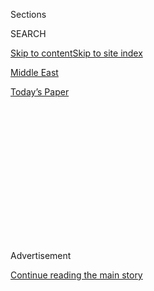 <div id="app">

<div id="standalone-header">

<div class="interactive-masthead NYTAppHideMasthead css-qz70u6 e1suatyy0">

<div class="section css-ui9rw0 e1suatyy2">

<div class="css-eph4ug er09x8g0">

<div class="css-6n7j50">

</div>

<span class="css-1dv1kvn">Sections</span>

<div class="css-10488qs">

<span class="css-1dv1kvn">SEARCH</span>

</div>

[Skip to content](#site-content)[Skip to site index](#site-index)

</div>

<div id="masthead-section-label" class="css-1wr3we4 eaxe0e00">

[Middle
East](https://www.nytimes.com/section/world/middleeast)

</div>

<div class="css-10698na e1huz5gh0">

</div>

</div>

<div id="masthead-bar-one" class="section hasLinks css-15hmgas e1csuq9d3">

<div class="css-uqyvli e1csuq9d0">

</div>

<div class="css-1uqjmks e1csuq9d1">

</div>

<div class="css-9e9ivx">

[](https://myaccount.nytimes.com/auth/login?response_type=cookie&client_id=vi)

</div>

<div class="css-1bvtpon e1csuq9d2">

[Today’s
Paper](https://www.nytimes.com/section/todayspaper)

</div>

</div>

</div>

<div class="css-1aor85t" style="opacity:0.000000001;z-index:-1;visibility:hidden">

<div class="css-1hqnpie">

<div class="css-epjblv">

<span class="css-17xtcya">[Middle
East](/section/world/middleeast)</span><span class="css-x15j1o">|</span><span class="css-fwqvlz">Mapping
the Damage From the Beirut
Explosions</span>

</div>

<div class="css-k008qs">

<div class="css-1iwv8en">

<span class="css-18z7m18"></span>

<div>

</div>

</div>

<span class="css-1n6z4y">https://nyti.ms/33mMSxk</span>

<div class="css-1705lsu">

<div class="css-4xjgmj">

<div class="css-4skfbu" data-role="toolbar" data-aria-label="Social Media Share buttons, Save button, and Comments Panel with current comment count" data-testid="share-tools">

  - 
  - 
  - 
  - 
    
    <div class="css-6n7j50">
    
    </div>

  - 

</div>

</div>

</div>

</div>

</div>

</div>

<div id="top-wrapper" class="css-1sy8kpn">

<div id="top-slug" class="css-l9onyx">

Advertisement

</div>

[Continue reading the main
story](#after-top)

<div class="ad top-wrapper" style="text-align:center;height:100%;display:block;min-height:250px">

<div id="top" class="place-ad" data-position="top" data-size-key="top">

</div>

</div>

<div id="after-top">

</div>

</div>

</div>

<div id="site-content" data-role="main">

# Mapping the Damage From the Beirut Explosions

<div class="css-1vegfwe interactive-byline-container">

By [<span class="css-1baulvz" itemprop="name">Anjali
Singhvi</span>](https://www.nytimes.com/by/anjali-singhvi),
<span class="css-1baulvz" itemprop="name">Scott Reinhard</span>,
[<span class="css-1baulvz" itemprop="name">Allison
McCann</span>](https://www.nytimes.com/by/allison-mccann),
[<span class="css-1baulvz" itemprop="name">Lauren
Leatherby</span>](https://www.nytimes.com/by/lauren-leatherby) and
[<span class="css-1baulvz last-byline" itemprop="name">Blacki
Migliozzi</span>](https://www.nytimes.com/by/blacki-migliozzi)Aug. 5,
2020

</div>

<div id="interactive-standalone-sharetools" class="css-wkcogx">

<div>

<div class="interactive-sharetools css-9z2bwm" data-role="toolbar" data-aria-label="Social Media Share buttons, Save button, and Comments Panel with current comment count" data-testid="share-tools">

  - 
  - 
  - 
  - 
    
    <div class="css-6n7j50">
    
    </div>

</div>

</div>

</div>

<div id="beirut-explosion-damage" class="section interactive-standard interactive-content interactive-size-scoop css-uc81c" data-id="100000007272796">

<div class="css-17ih8de interactive-body">

<div class="g-top-asset g-top" style="">

<div class="g-asset g-graphic" style="max-width: 250px">

<div data-role="img">

<div id="g-locator-box" class="ai2html">

<div id="g-locator-250" class="g-artboard" style="max-width: 250px;max-height: 221px" data-aspect-ratio="1.131" data-min-width="0">

<div style="padding: 0 0 88.4% 0;">

</div>

![](data:image/gif;base64,R0lGODlhCgAKAIAAAB8fHwAAACH5BAEAAAAALAAAAAAKAAoAAAIIhI+py+0PYysAOw==)

<div id="g-ai0-1" class="g-Layer_1 g-aiAbs g-aiPointText" style="top:38.1278%;margin-top:-9.3px;left:40.2289%;width:98px;">

LEBANON

</div>

<div id="g-ai0-2" class="g-Layer_1 g-aiAbs g-aiPointText" style="top:49.2153%;margin-top:-8.8px;right:72.6344%;width:58px;">

Beirut

</div>

</div>

</div>

</div>

</div>

</div>

<div class="g-header-container">

</div>

<div class="g-story g-freebird g-max-limit" data-preview-slug="2020-08-04-beirut-explosion">

Explosions [erupted in Lebanon’s
capital](https://www.nytimes.com/2020/08/04/world/middleeast/beirut-explosion-blast.html)
on Tuesday evening, leveling buildings, damaging hospitals and
shattering windows miles away. At least 100 people were killed,
according to the Lebanese Red Cross.

A shock wave raced from the site of the blasts, Beirut’s industrial
waterfront, into the city’s densely populated residential neighborhoods
and shopping districts downtown. Dozens of nearby buildings collapsed or
were severely damaged, imagery from the aftermath
showed.

<div class="g-asset g-graphic g-asset-width-bleed" style="">

<div data-role="img">

<div id="g-satmap-box" class="ai2html">

<div id="g-satmap-1050_copy" class="g-artboard" style="min-width: 1050px;" data-aspect-ratio="1.036" data-min-width="1050">

<div style="padding: 0 0 96.5488% 0;">

</div>

![](data:image/gif;base64,R0lGODlhCgAKAIAAAB8fHwAAACH5BAEAAAAALAAAAAAKAAoAAAIIhI+py+0PYysAOw==)

<div id="g-ai0-1" class="g-text-shadow g-aiAbs g-aiPointText" style="top:19.952%;margin-top:-8.3px;left:88.7824%;width:48px;">

JISR

</div>

<div id="g-ai0-2" class="g-text-shadow g-aiAbs g-aiPointText" style="top:23.0987%;margin-top:-17.2px;left:58.9972%;margin-left:-57.5px;width:115px;">

PORT
OF

BEIRUT

</div>

<div id="g-ai0-3" class="g-text-shadow g-aiAbs g-aiPointText" style="top:23.6018%;margin-top:-8.3px;left:78.2372%;width:93px;">

KARANTINA

</div>

<div id="g-ai0-4" class="g-text-shadow g-aiAbs g-aiPointText" style="top:25.0814%;margin-top:-16.3px;left:19.6577%;margin-left:-63.5px;width:127px;">

BEIRUT
CENTRAL

DISTRICT

</div>

<div id="g-ai0-5" class="g-text-shadow g-aiAbs g-aiPointText" style="top:29.2244%;margin-top:-24.3px;left:76.4491%;width:135px;">

Patients evacuated

from
Karantina

Hospital

</div>

<div id="g-ai0-6" class="g-text-shadow g-aiAbs g-aiPointText" style="top:30.8979%;margin-top:-8.2px;left:55.0944%;width:157px;">

SITE OF
EXPLOSIONS

</div>

<div id="g-ai0-7" class="g-text-shadow g-aiAbs g-aiPointText" style="top:35.3402%;margin-top:-32.3px;left:39.4909%;width:127px;">

Beirut Port Silos

and surrounding

buildings
severely

damaged

</div>

<div id="g-ai0-8" class="g-text-shadow g-aiAbs g-aiPointText" style="top:34.0579%;margin-top:-16.3px;left:57.5513%;width:141px;">

Warehouse storing

‘explosive
materials’

</div>

<div id="g-ai0-9" class="g-text-shadow g-aiAbs g-aiPointText" style="top:42.0461%;margin-top:-15.2px;left:55.865%;width:147px;">

Warehouses destroyed

or
damaged

</div>

<div id="g-ai0-10" class="g-text-shadow g-aiAbs g-aiPointText" style="top:42.9357%;margin-top:-24.3px;left:17.8743%;width:183px;">

Glass blankets ground

in upscale shopping
district

</div>

<div id="g-ai0-11" class="g-text-shadow g-aiAbs g-aiPointText" style="top:44.2181%;margin-top:-8.3px;left:37.9526%;width:92px;">

AL
MARFA’A

</div>

<div id="g-ai0-12" class="g-text-shadow g-aiAbs g-aiPointText" style="transform: matrix(0.9593,0.2823,-0.2823,0.9593,0,0);transform-origin: 50% 56.9179840562086%;-webkit-transform: matrix(0.9593,0.2823,-0.2823,0.9593,0,0);-webkit-transform-origin: 50% 56.9179840562086%;-ms-transform: matrix(0.9593,0.2823,-0.2823,0.9593,0,0);-ms-transform-origin: 50% 56.9179840562086%;top:45.398%;margin-top:-7.2px;left:86.4362%;margin-left:-54px;width:108px;">

Charles
Helou

</div>

<div id="g-ai0-13" class="g-text-shadow g-aiAbs g-aiPointText" style="top:45.599%;margin-top:-16.3px;left:66.9055%;width:116px;">

Façade stripped

off
towers

</div>

<div id="g-ai0-14" class="g-text-shadow g-aiAbs g-aiPointText" style="top:48.8543%;margin-top:-24.3px;left:14.9041%;width:142px;">

Storefronts

shattered
downtown

</div>

<div id="g-ai0-15" class="g-text-shadow g-aiAbs g-aiPointText" style="top:49.1502%;margin-top:-24.3px;left:4.3163%;width:99px;">

Damage at

Grand
Serail

Palace

</div>

<div id="g-ai0-16" class="g-text-shadow g-aiAbs g-aiPointText" style="transform: matrix(0.986,0.1664,-0.1664,0.986,0,0);transform-origin: 50% 56.9179840562086%;-webkit-transform: matrix(0.986,0.1664,-0.1664,0.986,0,0);-webkit-transform-origin: 50% 56.9179840562086%;-ms-transform: matrix(0.986,0.1664,-0.1664,0.986,0,0);-ms-transform-origin: 50% 56.9179840562086%;top:48.8505%;margin-top:-7.2px;left:82.4072%;margin-left:-47px;width:94px;">

Armenia
St.

</div>

<div id="g-ai0-17" class="g-text-shadow g-aiAbs g-aiPointText" style="transform: matrix(0.9912,0.1325,-0.1325,0.9912,0,0);transform-origin: 50% 56.9179840562086%;-webkit-transform: matrix(0.9912,0.1325,-0.1325,0.9912,0,0);-webkit-transform-origin: 50% 56.9179840562086%;-ms-transform: matrix(0.9912,0.1325,-0.1325,0.9912,0,0);-ms-transform-origin: 50% 56.9179840562086%;top:50.5274%;margin-top:-7.2px;left:46.5082%;margin-left:-54px;width:108px;">

Charles
Helou

</div>

<div id="g-ai0-18" class="g-text-shadow g-aiAbs g-aiPointText" style="top:50.7285%;margin-top:-8.3px;left:61.6696%;width:110px;">

MAR
MIKHAEL

</div>

<div id="g-ai0-19" class="g-text-shadow g-aiAbs g-aiPointText" style="transform: matrix(0.9928,-0.1199,0.1199,0.9928,0,0);transform-origin: 50% 56.9175167195839%;-webkit-transform: matrix(0.9928,-0.1199,0.1199,0.9928,0,0);-webkit-transform-origin: 50% 56.9175167195839%;-ms-transform: matrix(0.9928,-0.1199,0.1199,0.9928,0,0);-ms-transform-origin: 50% 56.9175167195839%;top:52.6976%;margin-top:-7.2px;left:59.8189%;margin-left:-47px;width:94px;">

Armenia
St.

</div>

<div id="g-ai0-20" class="g-text-shadow g-aiAbs g-aiPointText" style="top:53.1683%;left:45.2378%;width:79px;">

Damaged

buildings

</div>

<div id="g-ai0-21" class="g-text-shadow g-aiAbs g-aiPointText" style="top:53.9837%;margin-top:-8.3px;left:31.3608%;width:102px;">

GEMMAYZEH

</div>

<div id="g-ai0-22" class="g-text-shadow g-aiAbs g-aiPointText" style="top:53.4642%;left:59.2815%;width:64px;">

Rubble

</div>

<div id="g-ai0-23" class="g-text-shadow g-aiAbs g-aiPointText" style="top:54.3783%;margin-top:-8.3px;left:80.6496%;margin-left:-36px;width:72px;">

GEITAWI

</div>

<div id="g-ai0-24" class="g-text-shadow g-aiAbs g-aiPointText" style="top:57.0416%;margin-top:-16.3px;left:18.6598%;width:114px;">

Mohammad

AlAmin
Mosque

</div>

<div id="g-ai0-25" class="g-text-shadow g-aiAbs g-aiPointText" style="top:60.9873%;margin-top:-16.3px;left:66.9206%;width:132px;">

St. George

Hospital
damaged

</div>

<div id="g-ai0-26" class="g-text-shadow g-aiAbs g-aiPointText" style="top:60.3692%;left:50.6401%;width:129px;">

Wounded children

in
Gemmayzeh

</div>

<div id="g-ai0-27" class="g-text-shadow g-aiAbs g-aiPointText" style="transform: matrix(0.993,0.118,-0.118,0.993,0,0);transform-origin: 50% 56.9175167195839%;-webkit-transform: matrix(0.993,0.118,-0.118,0.993,0,0);-webkit-transform-origin: 50% 56.9175167195839%;-ms-transform: matrix(0.993,0.118,-0.118,0.993,0,0);-ms-transform-origin: 50% 56.9175167195839%;top:63.4496%;margin-top:-7.2px;left:39.1949%;margin-left:-54.5px;width:109px;">

Charles
Malek

</div>

<div id="g-ai0-28" class="g-text-shadow g-aiAbs g-aiPointText" style="top:65.8207%;margin-top:-8.3px;left:51.4445%;width:177px;">

Damage on Charles
Malek

</div>

<div id="g-ai0-29" class="g-text-shadow g-aiAbs g-aiPointText" style="top:67.0045%;margin-top:-8.3px;left:12.868%;width:91px;">

BACHOURA

</div>

<div id="g-ai0-30" class="g-text-shadow g-aiAbs g-aiPointText" style="top:72.0559%;margin-top:-15.5px;left:33.6047%;width:179px;">

BEIRUT

</div>

<div id="g-ai0-31" class="g-text-shadow g-aiAbs g-aiPointText" style="transform: matrix(0.8911,-0.4538,0.4538,0.8911,0,0);transform-origin: 50% 56.9179840562086%;-webkit-transform: matrix(0.8911,-0.4538,0.4538,0.8911,0,0);-webkit-transform-origin: 50% 56.9179840562086%;-ms-transform: matrix(0.8911,-0.4538,0.4538,0.8911,0,0);-ms-transform-origin: 50% 56.9179840562086%;top:74.6948%;margin-top:-7.2px;left:70.5926%;margin-left:-54.5px;width:109px;">

Independance

</div>

<div id="g-ai0-32" class="g-text-shadow g-aiAbs g-aiPointText" style="top:79.828%;margin-top:-16.3px;left:25.4478%;width:134px;">

Damage at Sodeco

Square
mall

</div>

<div id="g-ai0-33" class="g-text-shadow g-aiAbs g-aiPointText" style="top:80.0253%;margin-top:-16.3px;left:53.6703%;width:153px;">

Apartment windows

blown out in
Achrafieh

</div>

<div id="g-ai0-34" class="g-text-shadow g-aiAbs g-aiPointText" style="top:87.9167%;margin-top:-8.3px;left:5.6393%;width:140px;">

BOURJ ABI
HAYDAR

</div>

<div id="g-ai0-35" class="g-text-shadow g-aiAbs g-aiPointText" style="top:88.114%;margin-top:-8.3px;left:34.1573%;width:74px;">

SODECO

</div>

<div id="g-ai0-36" class="g-text-shadow g-aiAbs g-aiPointText" style="top:90.4814%;margin-top:-32.3px;left:50.7863%;width:157px;">

Damage at Hotel Dieu

hospital, where around

400 injured people

were later
taken

</div>

</div>

<div id="g-satmap-900" class="g-artboard" style="min-width: 900px;max-width: 1049px;max-height: 1126px" data-aspect-ratio="0.932" data-min-width="900" data-max-width="1049">

<div style="padding: 0 0 107.2968% 0;">

</div>

![](data:image/gif;base64,R0lGODlhCgAKAIAAAB8fHwAAACH5BAEAAAAALAAAAAAKAAoAAAIIhI+py+0PYysAOw==)

<div id="g-ai1-1" class="g-text-shadow g-aiAbs g-aiPointText" style="top:15.043%;margin-top:-8.3px;left:94.4908%;width:48px;">

JISR

</div>

<div id="g-ai1-2" class="g-text-shadow g-aiAbs g-aiPointText" style="top:19.8997%;margin-top:-17.2px;left:59.5072%;margin-left:-57.5px;width:115px;">

PORT
OF

BEIRUT

</div>

<div id="g-ai1-3" class="g-text-shadow g-aiAbs g-aiPointText" style="top:19.8065%;margin-top:-8.3px;left:82.9434%;width:93px;">

KARANTINA

</div>

<div id="g-ai1-4" class="g-text-shadow g-aiAbs g-aiPointText" style="top:21.3599%;margin-top:-16.3px;left:14.6006%;margin-left:-63.5px;width:127px;">

BEIRUT
CENTRAL

DISTRICT

</div>

<div id="g-ai1-5" class="g-text-shadow g-aiAbs g-aiPointText" style="top:25.7092%;margin-top:-24.3px;left:80.8573%;width:135px;">

Patients evacuated

from
Karantina

Hospital

</div>

<div id="g-ai1-6" class="g-text-shadow g-aiAbs g-aiPointText" style="top:27.3624%;margin-top:-8.2px;left:55.9435%;width:157px;">

SITE OF
EXPLOSIONS

</div>

<div id="g-ai1-7" class="g-text-shadow g-aiAbs g-aiPointText" style="top:32.1296%;margin-top:-32.3px;left:37.7394%;width:127px;">

Beirut Port Silos

and surrounding

buildings
severely

damaged

</div>

<div id="g-ai1-8" class="g-text-shadow g-aiAbs g-aiPointText" style="top:30.6798%;margin-top:-16.3px;left:58.8099%;width:141px;">

Warehouse storing

‘explosive
materials’

</div>

<div id="g-ai1-9" class="g-text-shadow g-aiAbs g-aiPointText" style="top:39.1694%;margin-top:-15.2px;left:56.8426%;width:147px;">

Warehouses destroyed

or
damaged

</div>

<div id="g-ai1-10" class="g-text-shadow g-aiAbs g-aiPointText" style="top:40.1033%;margin-top:-24.3px;left:12.52%;width:183px;">

Glass blankets ground

in upscale shopping
district

</div>

<div id="g-ai1-11" class="g-text-shadow g-aiAbs g-aiPointText" style="top:41.4495%;margin-top:-8.3px;left:35.9448%;width:92px;">

AL
MARFA’A

</div>

<div id="g-ai1-12" class="g-text-shadow g-aiAbs g-aiPointText" style="transform: matrix(0.9593,0.2823,-0.2823,0.9593,0,0);transform-origin: 50% 56.9179840562086%;-webkit-transform: matrix(0.9593,0.2823,-0.2823,0.9593,0,0);-webkit-transform-origin: 50% 56.9179840562086%;-ms-transform: matrix(0.9593,0.2823,-0.2823,0.9593,0,0);-ms-transform-origin: 50% 56.9179840562086%;top:42.6882%;margin-top:-7.2px;left:92.5088%;margin-left:-54px;width:108px;">

Charles
Helou

</div>

<div id="g-ai1-13" class="g-text-shadow g-aiAbs g-aiPointText" style="top:42.8993%;margin-top:-16.3px;left:69.7231%;width:116px;">

Façade stripped

off
towers

</div>

<div id="g-ai1-14" class="g-text-shadow g-aiAbs g-aiPointText" style="top:46.3166%;margin-top:-24.3px;left:9.0548%;width:142px;">

Storefronts

shattered
downtown

</div>

<div id="g-ai1-15" class="g-text-shadow g-aiAbs g-aiPointText" style="transform: matrix(0.967,0.2547,-0.2547,0.967,0,0);transform-origin: 50% 56.9179840562086%;-webkit-transform: matrix(0.967,0.2547,-0.2547,0.967,0,0);-webkit-transform-origin: 50% 56.9179840562086%;-ms-transform: matrix(0.967,0.2547,-0.2547,0.967,0,0);-ms-transform-origin: 50% 56.9179840562086%;top:46.5197%;margin-top:-7.2px;left:88.5495%;margin-left:-47px;width:94px;">

Armenia
St.

</div>

<div id="g-ai1-16" class="g-text-shadow g-aiAbs g-aiPointText" style="transform: matrix(0.9912,0.1325,-0.1325,0.9912,0,0);transform-origin: 50% 56.9179840562086%;-webkit-transform: matrix(0.9912,0.1325,-0.1325,0.9912,0,0);-webkit-transform-origin: 50% 56.9179840562086%;-ms-transform: matrix(0.9912,0.1325,-0.1325,0.9912,0,0);-ms-transform-origin: 50% 56.9179840562086%;top:48.0731%;margin-top:-7.2px;left:45.9261%;margin-left:-54px;width:108px;">

Charles
Helou

</div>

<div id="g-ai1-17" class="g-text-shadow g-aiAbs g-aiPointText" style="top:48.3877%;margin-top:-8.3px;left:63.6146%;width:110px;">

MAR
MIKHAEL

</div>

<div id="g-ai1-18" class="g-text-shadow g-aiAbs g-aiPointText" style="transform: matrix(0.9887,-0.15,0.15,0.9887,0,0);transform-origin: 50% 56.9175167195839%;-webkit-transform: matrix(0.9887,-0.15,0.15,0.9887,0,0);-webkit-transform-origin: 50% 56.9175167195839%;-ms-transform: matrix(0.9887,-0.15,0.15,0.9887,0,0);-ms-transform-origin: 50% 56.9175167195839%;top:50.2478%;margin-top:-7.2px;left:61.386%;margin-left:-47px;width:94px;">

Armenia
St.

</div>

<div id="g-ai1-19" class="g-text-shadow g-aiAbs g-aiPointText" style="top:50.8455%;left:44.4441%;width:79px;">

Damaged

buildings

</div>

<div id="g-ai1-20" class="g-text-shadow g-aiAbs g-aiPointText" style="top:51.7015%;margin-top:-8.3px;left:28.2543%;width:102px;">

GEMMAYZEH

</div>

<div id="g-ai1-21" class="g-text-shadow g-aiAbs g-aiPointText" style="top:51.1561%;left:60.7634%;width:64px;">

Rubble

</div>

<div id="g-ai1-22" class="g-text-shadow g-aiAbs g-aiPointText" style="top:52.1157%;margin-top:-8.3px;left:85.7578%;margin-left:-36px;width:72px;">

GEITAWI

</div>

<div id="g-ai1-23" class="g-text-shadow g-aiAbs g-aiPointText" style="top:53.2548%;margin-top:-16.3px;left:18.5088%;width:114px;">

Mohammad

AlAmin
Mosque

</div>

<div id="g-ai1-24" class="g-text-shadow g-aiAbs g-aiPointText" style="top:54.601%;margin-top:-24.3px;left:1.7455%;width:99px;">

Damage at

Grand
Serail

Palace

</div>

<div id="g-ai1-25" class="g-text-shadow g-aiAbs g-aiPointText" style="top:59.261%;margin-top:-16.3px;left:69.6937%;width:132px;">

St. George

Hospital
damaged

</div>

<div id="g-ai1-26" class="g-text-shadow g-aiAbs g-aiPointText" style="top:58.0943%;left:51.5783%;width:129px;">

Wounded children

in
Gemmayzeh

</div>

<div id="g-ai1-27" class="g-text-shadow g-aiAbs g-aiPointText" style="transform: matrix(0.993,0.118,-0.118,0.993,0,0);transform-origin: 50% 56.9175167195839%;-webkit-transform: matrix(0.993,0.118,-0.118,0.993,0,0);-webkit-transform-origin: 50% 56.9175167195839%;-ms-transform: matrix(0.993,0.118,-0.118,0.993,0,0);-ms-transform-origin: 50% 56.9175167195839%;top:61.6388%;margin-top:-7.2px;left:37.394%;margin-left:-54.5px;width:109px;">

Charles
Malek

</div>

<div id="g-ai1-28" class="g-text-shadow g-aiAbs g-aiPointText" style="top:64.128%;margin-top:-8.3px;left:51.6851%;width:177px;">

Damage on Charles
Malek

</div>

<div id="g-ai1-29" class="g-text-shadow g-aiAbs g-aiPointText" style="top:65.3707%;margin-top:-8.3px;left:6.6794%;width:91px;">

BACHOURA

</div>

<div id="g-ai1-30" class="g-text-shadow g-aiAbs g-aiPointText" style="top:70.5701%;margin-top:-15.5px;left:30.8721%;width:179px;">

BEIRUT

</div>

<div id="g-ai1-31" class="g-text-shadow g-aiAbs g-aiPointText" style="transform: matrix(0.8911,-0.4538,0.4538,0.8911,0,0);transform-origin: 50% 56.9179840562086%;-webkit-transform: matrix(0.8911,-0.4538,0.4538,0.8911,0,0);-webkit-transform-origin: 50% 56.9179840562086%;-ms-transform: matrix(0.8911,-0.4538,0.4538,0.8911,0,0);-ms-transform-origin: 50% 56.9179840562086%;top:73.444%;margin-top:-7.2px;left:74.0247%;margin-left:-54.5px;width:109px;">

Independance

</div>

<div id="g-ai1-32" class="g-text-shadow g-aiAbs g-aiPointText" style="top:78.8329%;margin-top:-16.3px;left:21.3557%;width:134px;">

Damage at Sodeco

Square
mall

</div>

<div id="g-ai1-33" class="g-text-shadow g-aiAbs g-aiPointText" style="top:79.0399%;margin-top:-16.3px;left:54.2819%;width:153px;">

Apartment windows

blown out in
Achrafieh

</div>

<div id="g-ai1-34" class="g-text-shadow g-aiAbs g-aiPointText" style="top:87.3243%;margin-top:-8.3px;left:1.6754%;width:140px;">

BOURJ ABI
HAYDAR

</div>

<div id="g-ai1-35" class="g-text-shadow g-aiAbs g-aiPointText" style="top:87.5315%;margin-top:-8.3px;left:31.5167%;width:74px;">

SODECO

</div>

<div id="g-ai1-36" class="g-text-shadow g-aiAbs g-aiPointText" style="top:90.0168%;margin-top:-32.3px;left:50.9173%;width:157px;">

Damage at Hotel Dieu

hospital, where around

400 injured people

were later
taken

</div>

</div>

<div id="g-satmap-600" class="g-artboard" style="min-width: 600px;max-width: 899px;max-height: 1127px" data-aspect-ratio="0.798" data-min-width="600" data-max-width="899">

<div style="padding: 0 0 125.3297% 0;">

</div>

![](data:image/gif;base64,R0lGODlhCgAKAIAAAB8fHwAAACH5BAEAAAAALAAAAAAKAAoAAAIIhI+py+0PYysAOw==)

<div id="g-ai2-1" class="g-text-shadow g-aiAbs g-aiPointText" style="top:22.9058%;margin-top:-15.2px;left:68.7503%;margin-left:-54px;width:108px;">

PORT
OF

BEIRUT

</div>

<div id="g-ai2-2" class="g-text-shadow g-aiAbs g-aiPointText" style="top:25.0335%;margin-top:-30.2px;left:86.1961%;width:104px;">

Patients

evacuated

from
Karantina

Hospital

</div>

<div id="g-ai2-3" class="g-text-shadow g-aiAbs g-aiPointText" style="top:24.9006%;margin-top:-14.2px;left:17.307%;margin-left:-60px;width:120px;">

BEIRUT
CENTRAL

DISTRICT

</div>

<div id="g-ai2-4" class="g-text-shadow g-aiAbs g-aiPointText" style="top:30.0826%;margin-top:-6.2px;left:62.7844%;width:147px;">

SITE OF
EXPLOSIONS

</div>

<div id="g-ai2-5" class="g-text-shadow g-aiAbs g-aiPointText" style="top:35.4062%;margin-top:-30.2px;left:38.1551%;width:119px;">

Beirut Port Silos

and surrounding

buildings
severely

damaged

</div>

<div id="g-ai2-6" class="g-text-shadow g-aiAbs g-aiPointText" style="top:33.6774%;margin-top:-15.2px;left:66.5461%;width:131px;">

Warehouse storing

‘explosive
materials’

</div>

<div id="g-ai2-7" class="g-text-shadow g-aiAbs g-aiPointText" style="top:36.3371%;margin-top:-7.2px;left:85.6472%;width:88px;">

KARANTINA

</div>

<div id="g-ai2-8" class="g-text-shadow g-aiAbs g-aiPointText" style="top:40.7255%;margin-top:-15.2px;left:63.1721%;width:146px;">

Warehouses destroyed

or
damaged

</div>

<div id="g-ai2-9" class="g-text-shadow g-aiAbs g-aiPointText" style="top:43.0527%;margin-top:-22.7px;left:14.9515%;width:170px;">

Glass blankets ground

in upscale shopping
district

</div>

<div id="g-ai2-10" class="g-text-shadow g-aiAbs g-aiPointText" style="top:43.9171%;margin-top:-7.2px;left:41.0607%;width:87px;">

AL
MARFA’A

</div>

<div id="g-ai2-11" class="g-text-shadow g-aiAbs g-aiPointText" style="top:45.5129%;margin-top:-15.2px;left:78.7098%;width:109px;">

Façade stripped

off
towers

</div>

<div id="g-ai2-12" class="g-text-shadow g-aiAbs g-aiPointText" style="top:49.0369%;margin-top:-22.7px;left:11.089%;width:133px;">

Storefronts

shattered
downtown

</div>

<div id="g-ai2-13" class="g-text-shadow g-aiAbs g-aiPointText" style="transform: matrix(0.9912,0.1325,-0.1325,0.9912,0,0);transform-origin: 50% 58.0776208882228%;-webkit-transform: matrix(0.9912,0.1325,-0.1325,0.9912,0,0);-webkit-transform-origin: 50% 58.0776208882228%;-ms-transform: matrix(0.9912,0.1325,-0.1325,0.9912,0,0);-ms-transform-origin: 50% 58.0776208882228%;top:50.4257%;margin-top:-6.2px;left:52.8661%;margin-left:-47px;width:94px;">

Charles
Helou

</div>

<div id="g-ai2-14" class="g-text-shadow g-aiAbs g-aiPointText" style="top:50.5662%;margin-top:-7.2px;left:71.9014%;width:103px;">

MAR
MIKHAEL

</div>

<div id="g-ai2-15" class="g-text-shadow g-aiAbs g-aiPointText" style="top:53.7578%;margin-top:-7.2px;left:32.4888%;width:96px;">

GEMMAYZEH

</div>

<div id="g-ai2-16" class="g-text-shadow g-aiAbs g-aiPointText" style="top:53.06%;left:50.1226%;width:75px;">

Damaged

buildings

</div>

<div id="g-ai2-17" class="g-text-shadow g-aiAbs g-aiPointText" style="top:54.2897%;margin-top:-7.2px;left:93.5195%;margin-left:-34px;width:68px;">

GEITAWI

</div>

<div id="g-ai2-18" class="g-text-shadow g-aiAbs g-aiPointText" style="top:57.0159%;margin-top:-22.7px;left:2.9424%;width:93px;">

Damage at

Grand
Serail

Palace

</div>

<div id="g-ai2-19" class="g-text-shadow g-aiAbs g-aiPointText" style="top:55.4537%;left:63.424%;width:61px;">

Rubble

</div>

<div id="g-ai2-20" class="g-text-shadow g-aiAbs g-aiPointText" style="top:58.1462%;margin-top:-15.2px;left:19.3644%;width:107px;">

Mohammad

AlAmin
Mosque

</div>

<div id="g-ai2-21" class="g-text-shadow g-aiAbs g-aiPointText" style="top:62.8006%;margin-top:-15.2px;left:70.8682%;width:124px;">

St. George

Hospital
damaged

</div>

<div id="g-ai2-22" class="g-text-shadow g-aiAbs g-aiPointText" style="transform: matrix(0.993,0.118,-0.118,0.993,0,0);transform-origin: 50% 58.0776208882228%;-webkit-transform: matrix(0.993,0.118,-0.118,0.993,0,0);-webkit-transform-origin: 50% 58.0776208882228%;-ms-transform: matrix(0.993,0.118,-0.118,0.993,0,0);-ms-transform-origin: 50% 58.0776208882228%;top:63.325%;margin-top:-6.2px;left:43.3789%;margin-left:-47.5px;width:95px;">

Charles
Malek

</div>

<div id="g-ai2-23" class="g-text-shadow g-aiAbs g-aiPointText" style="top:66.7901%;margin-top:-7.2px;left:8.4416%;width:86px;">

BACHOURA

</div>

<div id="g-ai2-24" class="g-text-shadow g-aiAbs g-aiPointText" style="top:71.9623%;margin-top:-11.1px;left:35.4068%;width:139px;">

BEIRUT

</div>

<div id="g-ai2-25" class="g-text-shadow g-aiAbs g-aiPointText" style="transform: matrix(0.8911,-0.4538,0.4538,0.8911,0,0);transform-origin: 50% 58.0776208882228%;-webkit-transform: matrix(0.8911,-0.4538,0.4538,0.8911,0,0);-webkit-transform-origin: 50% 58.0776208882228%;-ms-transform: matrix(0.8911,-0.4538,0.4538,0.8911,0,0);-ms-transform-origin: 50% 58.0776208882228%;top:74.3625%;margin-top:-6.2px;left:84.0202%;margin-left:-47px;width:94px;">

Independance

</div>

<div id="g-ai2-26" class="g-text-shadow g-aiAbs g-aiPointText" style="top:79.4234%;margin-top:-15.2px;left:24.1958%;width:126px;">

Damage at Sodeco

Square
mall

</div>

<div id="g-ai2-27" class="g-text-shadow g-aiAbs g-aiPointText" style="top:79.8224%;margin-top:-15.2px;left:61.2048%;width:142px;">

Apartment windows

blown out in
Achrafieh

</div>

<div id="g-ai2-28" class="g-text-shadow g-aiAbs g-aiPointText" style="top:89.6631%;margin-top:-30.2px;left:54.749%;width:147px;">

Damage at Hotel Dieu

hospital, where around

400 injured people

were later
taken

</div>

<div id="g-ai2-29" class="g-text-shadow g-aiAbs g-aiPointText" style="top:87.6684%;margin-top:-7.2px;left:2.8641%;width:131px;">

BOURJ ABI
HAYDAR

</div>

<div id="g-ai2-30" class="g-text-shadow g-aiAbs g-aiPointText" style="top:87.9343%;margin-top:-7.2px;left:36.1253%;width:71px;">

SODECO

</div>

</div>

<div id="g-satmap-460" class="g-artboard" style="min-width: 460px;max-width: 599px;max-height: 979px" data-aspect-ratio="0.612" data-min-width="460" data-max-width="599">

<div style="padding: 0 0 163.4735% 0;">

</div>

![](data:image/gif;base64,R0lGODlhCgAKAIAAAB8fHwAAACH5BAEAAAAALAAAAAAKAAoAAAIIhI+py+0PYysAOw==)

<div id="g-ai3-1" class="g-text-shadow g-aiAbs g-aiPointText" style="top:22.7728%;margin-top:-15.2px;left:76.5467%;margin-left:-54px;width:108px;">

PORT
OF

BEIRUT

</div>

<div id="g-ai3-2" class="g-text-shadow g-aiAbs g-aiPointText" style="top:24.9006%;margin-top:-14.2px;left:16.127%;margin-left:-60px;width:120px;">

BEIRUT
CENTRAL

DISTRICT

</div>

<div id="g-ai3-3" class="g-text-shadow g-aiAbs g-aiPointText" style="top:29.8166%;margin-top:-6.2px;left:69.3203%;width:147px;">

SITE OF
EXPLOSIONS

</div>

<div id="g-ai3-4" class="g-text-shadow g-aiAbs g-aiPointText" style="top:35.4062%;margin-top:-30.2px;right:42.8213%;width:119px;">

Beirut Port Silos

and surrounding

buildings
severely

damaged

</div>

<div id="g-ai3-5" class="g-text-shadow g-aiAbs g-aiPointText" style="top:33.6774%;margin-top:-15.2px;left:73.7573%;width:131px;">

Warehouse storing

‘explosive
materials’

</div>

<div id="g-ai3-6" class="g-text-shadow g-aiAbs g-aiPointText" style="top:39.7946%;margin-top:-15.2px;left:69.4407%;width:146px;">

Warehouses destroyed

or
damaged

</div>

<div id="g-ai3-7" class="g-text-shadow g-aiAbs g-aiPointText" style="top:43.0527%;margin-top:-22.7px;left:6.4601%;width:170px;">

Glass blankets ground

in upscale shopping
district

</div>

<div id="g-ai3-8" class="g-text-shadow g-aiAbs g-aiPointText" style="top:43.9171%;margin-top:-7.2px;left:40.5156%;width:87px;">

AL
MARFA’A

</div>

<div id="g-ai3-9" class="g-text-shadow g-aiAbs g-aiPointText" style="top:46.7097%;margin-top:-15.2px;right:14.6795%;width:109px;">

Façade stripped

off
towers

</div>

<div id="g-ai3-10" class="g-text-shadow g-aiAbs g-aiPointText" style="top:48.505%;margin-top:-22.7px;left:1.7895%;width:133px;">

Storefronts

shattered
downtown

</div>

<div id="g-ai3-11" class="g-text-shadow g-aiAbs g-aiPointText" style="transform: matrix(0.9912,0.1325,-0.1325,0.9912,0,0);transform-origin: 50% 58.0776208882228%;-webkit-transform: matrix(0.9912,0.1325,-0.1325,0.9912,0,0);-webkit-transform-origin: 50% 58.0776208882228%;-ms-transform: matrix(0.9912,0.1325,-0.1325,0.9912,0,0);-ms-transform-origin: 50% 58.0776208882228%;top:50.4257%;margin-top:-6.2px;left:55.9138%;margin-left:-47px;width:94px;">

Charles
Helou

</div>

<div id="g-ai3-12" class="g-text-shadow g-aiAbs g-aiPointText" style="top:50.8322%;margin-top:-7.2px;left:79.8426%;width:103px;">

MAR
MIKHAEL

</div>

<div id="g-ai3-13" class="g-text-shadow g-aiAbs g-aiPointText" style="top:53.7578%;margin-top:-7.2px;left:29.3348%;width:96px;">

GEMMAYZEH

</div>

<div id="g-ai3-14" class="g-text-shadow g-aiAbs g-aiPointText" style="top:53.06%;left:52.3354%;width:75px;">

Damaged

buildings

</div>

<div id="g-ai3-15" class="g-text-shadow g-aiAbs g-aiPointText" style="top:53.8579%;left:76.8696%;width:61px;">

Rubble

</div>

<div id="g-ai3-16" class="g-text-shadow g-aiAbs g-aiPointText" style="top:58.1462%;margin-top:-15.2px;left:12.2161%;width:107px;">

Mohammad

AlAmin
Mosque

</div>

<div id="g-ai3-17" class="g-text-shadow g-aiAbs g-aiPointText" style="top:62.9336%;margin-top:-15.2px;left:76.5061%;width:124px;">

St. George

Hospital
damaged

</div>

<div id="g-ai3-18" class="g-text-shadow g-aiAbs g-aiPointText" style="transform: matrix(0.993,0.118,-0.118,0.993,0,0);transform-origin: 50% 58.0776208882228%;-webkit-transform: matrix(0.993,0.118,-0.118,0.993,0,0);-webkit-transform-origin: 50% 58.0776208882228%;-ms-transform: matrix(0.993,0.118,-0.118,0.993,0,0);-ms-transform-origin: 50% 58.0776208882228%;top:63.325%;margin-top:-6.2px;left:43.5393%;margin-left:-47.5px;width:95px;">

Charles
Malek

</div>

<div id="g-ai3-19" class="g-text-shadow g-aiAbs g-aiPointText" style="top:71.9623%;margin-top:-11.1px;left:33.1408%;width:139px;">

BEIRUT

</div>

<div id="g-ai3-20" class="g-text-shadow g-aiAbs g-aiPointText" style="top:79.4234%;margin-top:-15.2px;left:18.5179%;width:126px;">

Damage at Sodeco

Square
mall

</div>

<div id="g-ai3-21" class="g-text-shadow g-aiAbs g-aiPointText" style="top:79.6894%;margin-top:-15.2px;left:66.7904%;width:142px;">

Apartment windows

blown out in
Achrafieh

</div>

<div id="g-ai3-22" class="g-text-shadow g-aiAbs g-aiPointText" style="top:89.2642%;margin-top:-30.2px;left:58.3701%;width:147px;">

Damage at Hotel Dieu

hospital, where around

400 injured people

were later
taken

</div>

<div id="g-ai3-23" class="g-text-shadow g-aiAbs g-aiPointText" style="top:87.9343%;margin-top:-7.2px;left:34.0781%;width:71px;">

SODECO

</div>

</div>

<div id="g-satmap-335" class="g-artboard" style="max-width: 459px;max-height: 844px" data-aspect-ratio="0.544" data-min-width="0" data-max-width="459">

<div style="padding: 0 0 183.8656% 0;">

</div>

![](data:image/gif;base64,R0lGODlhCgAKAIAAAB8fHwAAACH5BAEAAAAALAAAAAAKAAoAAAIIhI+py+0PYysAOw==)

<div id="g-ai4-1" class="g-text-shadow g-aiAbs g-aiPointText" style="top:18.2259%;margin-top:-12.3px;left:68.9132%;margin-left:-50.5px;width:101px;">

PORT
OF

BEIRUT

</div>

<div id="g-ai4-2" class="g-text-shadow g-aiAbs g-aiPointText" style="top:26.5543%;margin-top:-11.6px;left:17.2329%;margin-left:-50.5px;width:101px;">

BEIRUT
CENTRAL

DISTRICT

</div>

<div id="g-ai4-3" class="g-text-shadow g-aiAbs g-aiPointText" style="top:30.0697%;margin-top:-15.2px;left:67.3501%;width:99px;">

SITE
OF

EXPLOSIONS

</div>

<div id="g-ai4-4" class="g-text-shadow g-aiAbs g-aiPointText" style="top:37.053%;margin-top:-26.2px;right:47.3913%;width:111px;">

Beirut Port Silos

and surrounding

buildings
severely

damaged

</div>

<div id="g-ai4-5" class="g-text-shadow g-aiAbs g-aiPointText" style="top:35.1048%;margin-top:-13.2px;left:69.6528%;width:123px;">

Warehouse storing

‘explosive
materials’

</div>

<div id="g-ai4-6" class="g-text-shadow g-aiAbs g-aiPointText" style="top:42.4106%;margin-top:-13.2px;left:63.7765%;width:137px;">

Warehouses destroyed

or
damaged

</div>

<div id="g-ai4-7" class="g-text-shadow g-aiAbs g-aiPointText" style="top:45.2843%;margin-top:-5.9px;left:35.525%;width:74px;">

AL
MARFA’A

</div>

<div id="g-ai4-8" class="g-text-shadow g-aiAbs g-aiPointText" style="top:48.0928%;margin-top:-13.2px;right:15.054%;width:102px;">

Façade stripped

off
towers

</div>

<div id="g-ai4-9" class="g-text-shadow g-aiAbs g-aiPointText" style="top:50.5281%;margin-top:-13.2px;left:1.8283%;width:125px;">

Storefronts

shattered
downtown

</div>

<div id="g-ai4-10" class="g-text-shadow g-aiAbs g-aiPointText" style="transform: matrix(0.9912,0.1325,-0.1325,0.9912,0,0);transform-origin: 50% 59.6340201335968%;-webkit-transform: matrix(0.9912,0.1325,-0.1325,0.9912,0,0);-webkit-transform-origin: 50% 59.6340201335968%;-ms-transform: matrix(0.9912,0.1325,-0.1325,0.9912,0,0);-ms-transform-origin: 50% 59.6340201335968%;top:51.6584%;margin-top:-5.2px;left:54.647%;margin-left:-47px;width:94px;">

Charles
Helou

</div>

<div id="g-ai4-11" class="g-text-shadow g-aiAbs g-aiPointText" style="top:52.1031%;margin-top:-5.9px;left:78.9756%;width:87px;">

MAR
MIKHAEL

</div>

<div id="g-ai4-12" class="g-text-shadow g-aiAbs g-aiPointText" style="top:54.863%;margin-top:-5.9px;left:23.1719%;width:82px;">

GEMMAYZEH

</div>

<div id="g-ai4-13" class="g-text-shadow g-aiAbs g-aiPointText" style="top:54.0628%;left:48.5844%;width:71px;">

Damaged

buildings

</div>

<div id="g-ai4-14" class="g-text-shadow g-aiAbs g-aiPointText" style="top:56.3358%;left:73.864%;width:58px;">

Rubble

</div>

<div id="g-ai4-15" class="g-text-shadow g-aiAbs g-aiPointText" style="top:59.1327%;margin-top:-13.2px;left:4.2581%;width:100px;">

Mohammad

AlAmin
Mosque

</div>

<div id="g-ai4-16" class="g-text-shadow g-aiAbs g-aiPointText" style="top:65.5455%;margin-top:-19.7px;left:73.4681%;width:78px;">

St.
George

Hospital

damaged

</div>

<div id="g-ai4-17" class="g-text-shadow g-aiAbs g-aiPointText" style="transform: matrix(0.993,0.118,-0.118,0.993,0,0);transform-origin: 50% 59.6331138287865%;-webkit-transform: matrix(0.993,0.118,-0.118,0.993,0,0);-webkit-transform-origin: 50% 59.6331138287865%;-ms-transform: matrix(0.993,0.118,-0.118,0.993,0,0);-ms-transform-origin: 50% 59.6331138287865%;top:64.3219%;margin-top:-5.2px;left:41.0063%;margin-left:-47.5px;width:95px;">

Charles
Malek

</div>

<div id="g-ai4-18" class="g-text-shadow g-aiAbs g-aiPointText" style="top:72.775%;margin-top:-9.3px;left:27.377%;width:116px;">

BEIRUT

</div>

<div id="g-ai4-19" class="g-text-shadow g-aiAbs g-aiPointText" style="top:79.9136%;margin-top:-13.2px;left:10.6672%;width:118px;">

Damage at Sodeco

Square
mall

</div>

<div id="g-ai4-20" class="g-text-shadow g-aiAbs g-aiPointText" style="top:80.4007%;margin-top:-13.2px;left:63.7086%;width:133px;">

Apartment windows

blown out in
Achrafieh

</div>

<div id="g-ai4-21" class="g-text-shadow g-aiAbs g-aiPointText" style="top:89.8171%;margin-top:-26.2px;left:55.2515%;width:137px;">

Damage at Hotel Dieu

hospital, where around

400 injured people

were later
taken

</div>

<div id="g-ai4-22" class="g-text-shadow g-aiAbs g-aiPointText" style="top:88.4697%;margin-top:-5.9px;left:28.4127%;width:61px;">

SODECO

</div>

</div>

</div>

</div>

<div class="g-source">

<span class="g-credit">By The New York
Times</span><span class="g-credit_bullet">·</span><span class="g-credit">Source:
Imagery of the damage. Satellite image from Bing. Street data from
OpenStreetMap.</span>

</div>

</div>

The second of the two blasts could be heard in Cyprus, more than 100
miles away. [Broken glass and
debris](https://twitter.com/MinaSohail/status/1290707117264064512) could
be seen two miles away, encompassing an area where more than 750,000
people
live.

<div class="g-asset g-graphic g-asset-width-full" style="">

<div data-role="img">

<div id="g-radius-box" class="ai2html">

<div id="g-radius-Artboard_1" class="g-artboard" style="width:945px; height:616.986424176894px;" data-aspect-ratio="1.532" data-min-width="945">

<div style="">

</div>

![](data:image/gif;base64,R0lGODlhCgAKAIAAAB8fHwAAACH5BAEAAAAALAAAAAAKAAoAAAIIhI+py+0PYysAOw==)

<div id="g-ai0-1" class="g-Layer_1 g-aiAbs g-aiPointText" style="top:12.3642%;margin-top:-9.3px;left:81.23%;width:140px;">

PORT OF
BEIRUT

</div>

<div id="g-ai0-2" class="g-Layer_1 g-aiAbs g-aiPointText" style="top:21.599%;margin-top:-17.3px;left:50.5296%;margin-left:-54.5px;width:109px;">

SITE
OF

EXPLOSIONS

</div>

<div id="g-ai0-3" class="g-Layer_1 g-aiAbs g-aiPointText" style="top:30.679%;margin-top:-18.3px;left:50.5238%;margin-left:-53.5px;width:107px;">

.5 miles

9,000
people

</div>

<div id="g-ai0-4" class="g-Layer_1 g-aiAbs g-aiPointText" style="top:42.0245%;margin-top:-18.3px;left:50.5185%;margin-left:-62px;width:124px;">

1 mile

116,000
people

</div>

<div id="g-ai0-5" class="g-Layer_1 g-aiAbs g-aiPointText" style="top:60.0151%;margin-top:-18.3px;left:50.5185%;margin-left:-62px;width:124px;">

2 miles

778,000
people

</div>

<div id="g-ai0-6" class="g-Layer_1 g-aiAbs g-aiPointText" style="top:83.6785%;margin-top:-18.3px;left:50.5278%;margin-left:-68.5px;width:137px;">

3 miles

1,862,000
people

</div>

<div id="g-ai0-7" class="g-Layer_1 g-aiAbs g-aiPointText" style="top:92.917%;margin-top:-9.3px;left:3.1746%;width:66px;">

1
MILE

</div>

</div>

<div id="g-radius-Artboard_1_copy" class="g-artboard" style="width:460px; height:320px;" data-aspect-ratio="1.438" data-min-width="460" data-max-width="944">

<div style="">

</div>

![](data:image/gif;base64,R0lGODlhCgAKAIAAAB8fHwAAACH5BAEAAAAALAAAAAAKAAoAAAIIhI+py+0PYysAOw==)

<div id="g-ai1-1" class="g-Layer_1 g-aiAbs g-aiPointText" style="top:8.9954%;margin-top:-4.8px;left:68.3663%;width:140px;">

PORT OF
BEIRUT

</div>

<div id="g-ai1-2" class="g-Layer_1 g-aiAbs g-aiPointText" style="top:19.7696%;margin-top:-17.3px;left:50.6079%;margin-left:-54.5px;width:109px;">

SITE
OF

EXPLOSIONS

</div>

<div id="g-ai1-3" class="g-Layer_1 g-aiAbs g-aiPointText" style="top:33.5266%;margin-top:-18.3px;left:68.4644%;margin-left:-53.5px;width:107px;">

.5 miles

9,000
people

</div>

<div id="g-ai1-4" class="g-Layer_1 g-aiAbs g-aiPointText" style="top:43.5266%;margin-top:-18.3px;left:50.496%;margin-left:-62px;width:124px;">

1 mile

116,000
people

</div>

<div id="g-ai1-5" class="g-Layer_1 g-aiAbs g-aiPointText" style="top:61.0266%;margin-top:-18.3px;left:50.496%;margin-left:-62px;width:124px;">

2 miles

778,000
people

</div>

<div id="g-ai1-6" class="g-Layer_1 g-aiAbs g-aiPointText" style="top:81.6516%;margin-top:-18.3px;left:50.5151%;margin-left:-68.5px;width:137px;">

3 miles

1,862,000
people

</div>

<div id="g-ai1-7" class="g-Layer_1 g-aiAbs g-aiPointText" style="top:89.1516%;margin-top:-9.3px;left:4.3479%;width:66px;">

1
MILE

</div>

</div>

<div id="g-radius-Artboard_1_copy_2" class="g-artboard" style="max-width: 300px;max-height: 200px" data-aspect-ratio="1.5" data-min-width="0" data-max-width="459">

<div style="padding: 0 0 66.6667% 0;">

</div>

![](data:image/gif;base64,R0lGODlhCgAKAIAAAB8fHwAAACH5BAEAAAAALAAAAAAKAAoAAAIIhI+py+0PYysAOw==)

<div id="g-ai2-1" class="g-Layer_1 g-aiAbs g-aiPointText" style="top:12.6138%;margin-top:-15.2px;left:50.4233%;margin-left:-48.5px;width:97px;">

SITE
OF

EXPLOSIONS

</div>

<div id="g-ai2-2" class="g-Layer_1 g-aiAbs g-aiPointText" style="top:29.0234%;margin-top:-16px;left:59.3386%;width:96px;">

.5 miles

9,000
people

</div>

<div id="g-ai2-3" class="g-Layer_1 g-aiAbs g-aiPointText" style="top:40.0234%;margin-top:-16px;right:56.7584%;width:110px;">

1 mile

116,000
people

</div>

<div id="g-ai2-4" class="g-Layer_1 g-aiAbs g-aiPointText" style="top:56.5234%;margin-top:-16px;left:50.2026%;margin-left:-55px;width:110px;">

2 miles

778,000
people

</div>

<div id="g-ai2-5" class="g-Layer_1 g-aiAbs g-aiPointText" style="top:80.0234%;margin-top:-16px;left:50.35%;margin-left:-61px;width:122px;">

3 miles

1,862,000
people

</div>

<div id="g-ai2-6" class="g-Layer_1 g-aiAbs g-aiPointText" style="top:87.6235%;margin-top:-8.2px;left:10.2921%;margin-left:-30px;width:60px;">

1 MILE

</div>

</div>

</div>

</div>

<div class="g-source g-add-padding">

<span class="g-credit">By The New York Times. Population figures are
approximate. Population data from [WorldPop](https://www.worldpop.org/),
University of Southampton. Satellite image from Bing.</span>

</div>

</div>

Officials said it appeared the blast was caused by the detonation of
more than 2,700 tons of highly explosive ammonium nitrate that had been
stored in a warehouse at the port since it was confiscated from a cargo
ship in 2014.

The explosions erupted next to a tall building called the Beirut Port
Silos, which could be seen partially collapsed amid the rubble of nearby
buildings. Several fires burned across the port area, seen in this
panoramic
image.

<div class="g-asset g-image g-asset-width-bleed" style="">

<div data-role="img">

<div class="g-asset_inner">

![](https://static01.nyt.com/packages/flash/multimedia/ICONS/transparent.png)

![](https://static01.nyt.com/newsgraphics/2020/08/04/beirut-explosion/assets/images/beirut_4_port_panorama-2000.png)

</div>

</div>

<div class="g-source">

<span class="g-credit">Panoramic image by The New York Times, stitched
together from several photos from [the
site](https://twitter.com/PsychologyDoc/status/1290705761467801601).</span>

</div>

</div>

Videos and photos taken from the scene showed a thick cloud of gray
smoke hovering over the Mediterranean before an enormous burst of red
and orange fumes exploded into the
sky.

<div class="g-asset g-video" style="max-width: 720px">

<div data-role="img">

<div class="g-asset_inner">

<div id="g-video-100000007272075" class="g-vhs g-scoop-video" data-type="scoop-video" data-asset="100000007272075" data-vhs-options="{&quot;autoplay&quot;:false,&quot;ratio&quot;:&quot;16:9&quot;}" style="padding-bottom: 56.25%">

</div>

</div>

</div>

<div class="g-source">

<span class="g-credit">The New York
Times</span>

</div>

</div>

</div>

</div>

</div>

</div>

<div id="standalone-footer">

<div>

<div>

<div id="interactive-footer-wrapper">

<div class="css-i29ckm">

<div class="interactive-sharetools css-9z2bwm" data-role="toolbar" data-aria-label="Social Media Share buttons, Save button, and Comments Panel with current comment count" data-testid="share-tools">

  - 
  - 
  - 
  - 
    
    <div class="css-6n7j50">
    
    </div>

</div>

</div>

<div>

</div>

<div id="bottom-wrapper" class="css-1ede5it">

<div id="bottom-slug" class="css-l9onyx">

Advertisement

</div>

[Continue reading the main
story](#after-bottom)

<div id="bottom" class="ad bottom-wrapper" style="text-align:center;height:100%;display:block;min-height:90px">

</div>

<div id="after-bottom">

</div>

</div>

## Site Index

<div>

</div>

## Site Information Navigation

  - [© <span>2020</span> <span>The New York Times
    Company</span>](https://help.nytimes.com/hc/en-us/articles/115014792127-Copyright-notice)

<!-- end list -->

  - [NYTCo](https://www.nytco.com/)
  - [Contact
    Us](https://help.nytimes.com/hc/en-us/articles/115015385887-Contact-Us)
  - [Work with us](https://www.nytco.com/careers/)
  - [Advertise](https://nytmediakit.com/)
  - [T Brand Studio](http://www.tbrandstudio.com/)
  - [Your Ad
    Choices](https://www.nytimes.com/privacy/cookie-policy#how-do-i-manage-trackers)
  - [Privacy](https://www.nytimes.com/privacy)
  - [Terms of
    Service](https://help.nytimes.com/hc/en-us/articles/115014893428-Terms-of-service)
  - [Terms of
    Sale](https://help.nytimes.com/hc/en-us/articles/115014893968-Terms-of-sale)
  - [Site
    Map](https://spiderbites.nytimes.com)
  - [Help](https://help.nytimes.com/hc/en-us)
  - [Subscriptions](https://www.nytimes.com/subscription?campaignId=37WXW)

</div>

</div>

</div>

</div>

</div>
